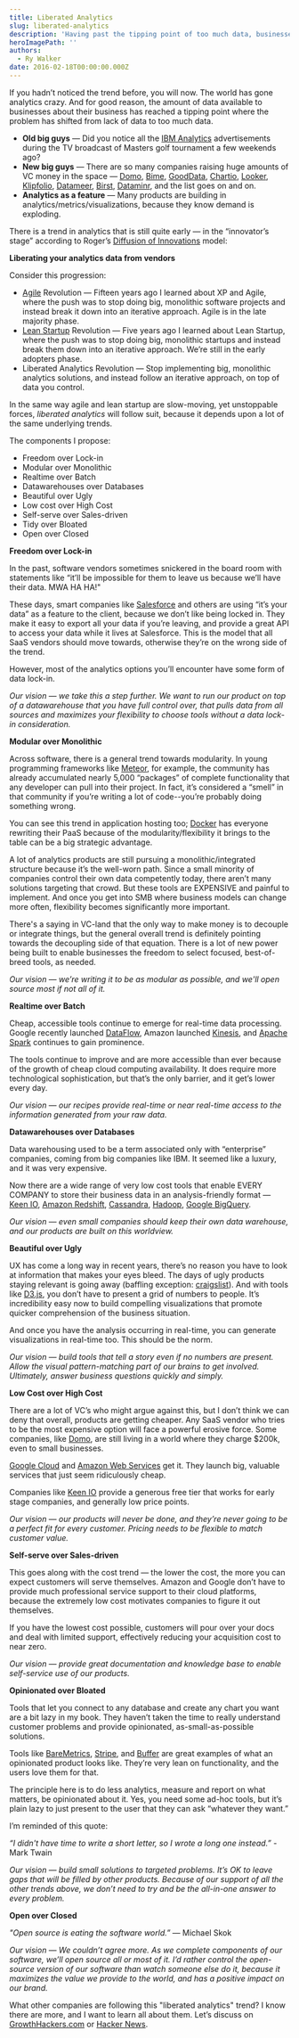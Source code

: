 ```yaml
---
title: Liberated Analytics
slug: liberated-analytics
description: 'Having past the tipping point of too much data, businesses will begin to feel the effects of the slow, yet unstoppable force of liberated analytics.'
heroImagePath: ''
authors:
  - Ry Walker
date: 2016-02-18T00:00:00.000Z
---
```


If you hadn’t noticed the trend before, you will now. The world has gone analytics crazy. And for good reason, the amount of data available to businesses about their business has reached a tipping point where the problem has shifted from lack of data to too much data.

- **Old big guys** — Did you notice all the [IBM Analytics](https://www.ibm.com/analytics/us/en/)&nbsp;advertisements during the TV broadcast of Masters golf tournament a few weekends ago?
- **New big guys** — There are so many companies raising huge amounts of VC money in the space — [Domo](https://www.domo.com/),&nbsp;[Bime](https://bimeanalytics.com), [GoodData](https://www.gooddata.com/), [Chartio](https://chartio.com/), [Looker](https://www.looker.com/), [Klipfolio](https://www.klipfolio.com/), [Datameer](https://www.datameer.com/), [Birst](https://www.birst.com/), [Dataminr](https://www.dataminr.com/), and the list goes on and on.
- **Analytics as a feature** — Many products are building in analytics/metrics/visualizations, because they know demand is exploding.

There is a trend in analytics that is still quite early — in the “innovator’s stage” according to Roger’s [Diffusion of Innovations](https://en.wikipedia.org/wiki/Diffusion_of_innovations)&nbsp;model:  
  
  
  
**Liberating your analytics data from vendors**  
  
Consider this progression:

- [Agile](https://en.wikipedia.org/wiki/Agile_software_development)&nbsp;Revolution — Fifteen years ago I learned about XP and Agile, where the push was to stop doing big, monolithic software projects and instead break it down into an iterative approach. Agile is in the late majority phase.
- [Lean Startup](https://en.wikipedia.org/wiki/Lean_startup)&nbsp;Revolution — Five years ago I learned about Lean Startup, where the push was to stop doing big, monolithic startups and instead break them down into an iterative approach. We’re still in the early adopters phase.
- Liberated Analytics Revolution — Stop implementing big, monolithic analytics solutions, and instead follow an iterative approach, on top of data you control.

In the same way agile and lean startup are slow-moving, yet unstoppable forces, _liberated analytics_ will follow suit, because it depends upon a lot of the same underlying trends.  
  
The components I propose:

- Freedom over Lock-in
- Modular over Monolithic
- Realtime over Batch
- Datawarehouses over Databases
- Beautiful over Ugly
- Low cost over High Cost
- Self-serve over Sales-driven
- Tidy over Bloated
- Open over Closed

**Freedom over Lock-in**  
  
In the past, software vendors sometimes snickered in the board room with statements like “it’ll be impossible for them to leave us because we’ll have their data. MWA HA HA!"  
  
These days, smart companies like [Salesforce](https://www.salesforce.com/)&nbsp;and others are using “it’s your data” as a feature to the client, because we don’t like being locked in. They make it easy to export all your data if you’re leaving, and provide a great API to access your data while it lives at Salesforce. This is the model that all SaaS vendors should move towards, otherwise they’re on the wrong side of the trend.  
  
However, most of the analytics options you’ll encounter have some form of data lock-in.  
  
_Our vision — we take this a step further. We want to run our product on top of a datawarehouse that you have full control over, that pulls data from all sources and maximizes your flexibility to choose tools without a data lock-in consideration._  
  
**Modular over Monolithic**  
  
Across software, there is a general trend towards modularity. In young programming frameworks like [Meteor](https://www.meteor.com/), for example, the community has already accumulated nearly 5,000 “packages” of complete functionality that any developer can pull into their project. In fact, it’s considered a “smell” in that community if you’re writing a lot of code--you’re probably doing something wrong.  
  
You can see this trend in application hosting too;&nbsp;[Docker](https://www.docker.com/)&nbsp;has everyone rewriting their PaaS because of the modularity/flexibility it brings to the table can be a big strategic advantage.  
  
A lot of analytics products are still pursuing a monolithic/integrated structure because it’s the well-worn path. Since a small minority of companies control their own data competently today, there aren’t many solutions targeting that crowd. But these tools are EXPENSIVE and painful to implement. And once you get into SMB where business models can change more often, flexibility becomes significantly more important.  
  
There's a saying in VC-land that the only way to make money is to decouple or integrate things, but the general overall trend is definitely pointing towards the decoupling side of that equation. There is a lot of new power being built to enable businesses the freedom to select focused, best-of-breed tools, as needed.  
  
_Our vision — we’re writing it to be as modular as possible, and we'll open source most if not all of it._  
  
**Realtime over Batch**  
  
Cheap, accessible tools continue to emerge for real-time data processing. Google recently launched [DataFlow](https://cloud.google.com/dataflow/), Amazon launched [Kinesis](https://aws.amazon.com/kinesis/), and [Apache Spark](https://spark.apache.org/)&nbsp;continues to gain prominence.   
  
The tools continue to improve and are more accessible than ever because of the growth of cheap cloud computing availability. It does require more technological sophistication, but that’s the only barrier, and it get’s lower every day.  
  
_Our vision — our recipes provide real-time or near real-time access to the information generated from your raw data._  
  
**Datawarehouses over Databases**  
  
Data warehousing used to be a term associated only with “enterprise” companies, coming from big companies like IBM. It seemed like a luxury, and it was very expensive.  
  
Now there are a wide range of very low cost tools that enable EVERY COMPANY to store their business data in an analysis-friendly format — [Keen IO](https://keen.io/), [Amazon Redshift](https://aws.amazon.com/redshift/), [Cassandra](https://cassandra.apache.org/),&nbsp;[Hadoop](https://hadoop.apache.org/), [Google BigQuery](https://cloud.google.com/bigquery/).  
  
_Our vision — even small companies should keep their own data warehouse, and our products are built on this worldview._  
  
**Beautiful over Ugly**  
  
UX has come a long way in recent years, there’s no reason you have to look at information that makes your eyes bleed. The days of ugly products staying relevant is going away (baffling exception: [craigslist](https://www.craigslist.org/)). And with tools like [D3.js](https://d3js.org/), you don’t have to present a grid of numbers to people. It’s incredibility easy now to build compelling visualizations that promote quicker comprehension of the business situation.  
  
And once you have the analysis occurring in real-time, you can generate visualizations in real-time too. This should be the norm.  
  
_Our vision — build tools that tell a story even if no numbers are present. Allow the visual pattern-matching part of our brains to get involved. Ultimately, answer business questions quickly and simply._  
  
**Low Cost over High Cost**  
  
There are a lot of VC’s who might argue against this, but I don’t think we can deny that overall, products are getting cheaper. Any SaaS vendor who tries to be the most expensive option will face a powerful erosive force. Some companies, like [Domo](https://www.quora.com/Business-Intelligence/How-is-Domo-priced-and-how-does-it-compare-with-Tableau-and-QlikView), are still living in a world where they charge $200k, even to small businesses.  
  
[Google Cloud](https://cloud.google.com/)&nbsp;and [Amazon Web Services](https://aws.amazon.com/)&nbsp;get it. They launch big, valuable services that just seem ridiculously cheap.  
  
Companies like [Keen IO](https://keen.io/)&nbsp;provide a generous free tier that works for early stage companies, and generally low price points.  
  
_Our vision — our products will never be done, and they’re never going to be a perfect fit for every customer. Pricing needs to be flexible to match customer value._  
  
**Self-serve over Sales-driven**  
  
This goes along with the cost trend — the lower the cost, the more you can expect customers will serve themselves. Amazon and Google don’t have to provide much professional service support to their cloud platforms, because the extremely low cost motivates companies to figure it out themselves.  
  
If you have the lowest cost possible, customers will pour over your docs and deal with limited support, effectively reducing your acquisition cost to near zero.  
  
_Our vision — provide great documentation and knowledge base to enable self-service use of our products._  
  
**Opinionated over Bloated**  
  
Tools that let you connect to any database and create any chart you want are a bit lazy in my book. They haven’t taken the time to really understand customer problems and provide opinionated, as-small-as-possible solutions.  
  
Tools like [BareMetrics](https://baremetrics.com/), [Stripe](https://stripe.com/), and [Buffer](https://buffer.com/)&nbsp;are great examples of what an opinionated product looks like. They’re very lean on functionality, and the users love them for that.  
  
The principle here is to do less analytics, measure and report on what matters, be opinionated about it. Yes, you need some ad-hoc tools, but it’s plain lazy to just present to the user that they can ask “whatever they want.”  
  
I’m reminded of this quote:

_“I didn't have time to write a short letter, so I wrote a long one instead.”_ - Mark Twain

_Our vision — build small solutions to targeted problems. It’s OK to leave gaps that will be filled by other products. Because of our support of all the other trends above, we don’t need to try and be the all-in-one answer to every problem._  
  
**Open over Closed**

_"Open source is eating the software world.”_ — Michael Skok

_Our vision — We couldn’t agree more. As we complete components of our software, we’ll open source all or most of it. I’d rather control the open-source version of our software than watch someone else do it, because it maximizes the value we provide to the world, and has a positive impact on our brand._&nbsp;

What other companies are following this "liberated analytics" trend? I know there are more, and I want to learn all about them. Let’s discuss on [GrowthHackers.com](https://growthhackers.com/liberated-analytics)&nbsp;or [Hacker News](https://news.ycombinator.com/item?id=9420561).

